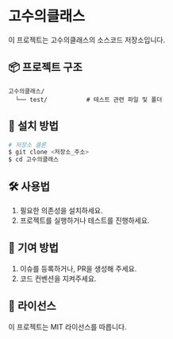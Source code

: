 # 고수의클래스

이 프로젝트는 고수의클래스의 소스코드 저장소입니다.

## 📦 프로젝트 구조

```
고수의클래스/
  └── test/           # 테스트 관련 파일 및 폴더
```

## 🚀 설치 방법

```bash
# 저장소 클론
$ git clone <저장소_주소>
$ cd 고수의클래스
```

## 🛠️ 사용법

1. 필요한 의존성을 설치하세요.
2. 프로젝트를 실행하거나 테스트를 진행하세요.

## 🤝 기여 방법

1. 이슈를 등록하거나, PR을 생성해 주세요.
2. 코드 컨벤션을 지켜주세요.

## 📄 라이선스

이 프로젝트는 MIT 라이선스를 따릅니다.
